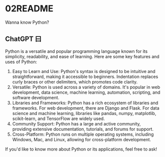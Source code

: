# 02README
Wanna know Python?
## ChatGPT 曰  
Python is a versatile and popular programming language known for its simplicity, readability, and ease of learning. Here are some key features and uses of Python:  
  
1. Easy to Learn and Use: Python's syntax is designed to be intuitive and straightforward, making it accessible to beginners. Indentation replaces curly braces or other delimiters, which promotes code clarity.  
2. Versatile: Python is used across a variety of domains. It's popular in web development, data science, machine learning, automation, scripting, and software development.  
3. Libraries and Frameworks: Python has a rich ecosystem of libraries and frameworks. For web development, there are Django and Flask. For data science and machine learning, libraries like pandas, numpy, matplotlib, scikit-learn, and TensorFlow are widely used.  
4. Community Support: Python has a large and active community, providing extensive documentation, tutorials, and forums for support.  
5. Cross-Platform: Python runs on multiple operating systems, including Windows, Mac, and Linux, allowing for cross-platform development.

   
If you'd like to know more about Python or its applications, feel free to ask!  
  
